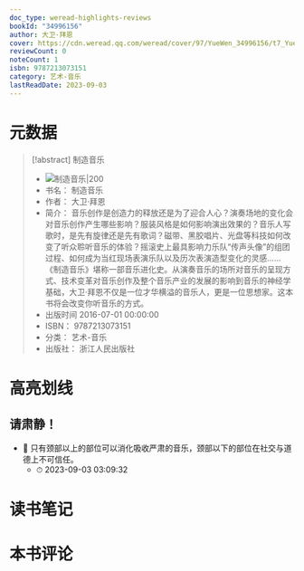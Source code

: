 ```yaml
---
doc_type: weread-highlights-reviews
bookId: "34996156"
author: 大卫·拜恩
cover: https://cdn.weread.qq.com/weread/cover/97/YueWen_34996156/t7_YueWen_34996156.jpg
reviewCount: 0
noteCount: 1
isbn: 9787213073151
category: 艺术-音乐
lastReadDate: 2023-09-03
---
```

# 元数据
> [!abstract] 制造音乐
> - ![ 制造音乐|200](https://cdn.weread.qq.com/weread/cover/97/YueWen_34996156/t7_YueWen_34996156.jpg)
> - 书名： 制造音乐
> - 作者： 大卫·拜恩
> - 简介： 音乐创作是创造力的释放还是为了迎合人心？演奏场地的变化会对音乐创作产生哪些影响？服装风格是如何影响演出效果的？音乐人写歌时，是先有旋律还是先有歌词？磁带、黑胶唱片、光盘等科技如何改变了听众聆听音乐的体验？摇滚史上最具影响力乐队“传声头像”的组团过程、如何成为当红现场表演乐队以及历次表演造型变化的灵感……《制造音乐》堪称一部音乐进化史。从演奏音乐的场所对音乐的呈现方式、技术变革对音乐创作及整个音乐产业的发展的影响到音乐的神经学基础，大卫·拜恩不仅是一位才华横溢的音乐人，更是一位思想家。这本书将会改变你听音乐的方式。
> - 出版时间 2016-07-01 00:00:00
> - ISBN： 9787213073151
> - 分类： 艺术-音乐
> - 出版社： 浙江人民出版社

# 高亮划线

## 请肃静！


- 📌 只有颈部以上的部位可以消化吸收严肃的音乐，颈部以下的部位在社交与道德上不可信任。 
    - ⏱ 2023-09-03 03:09:32 
# 读书笔记

# 本书评论
